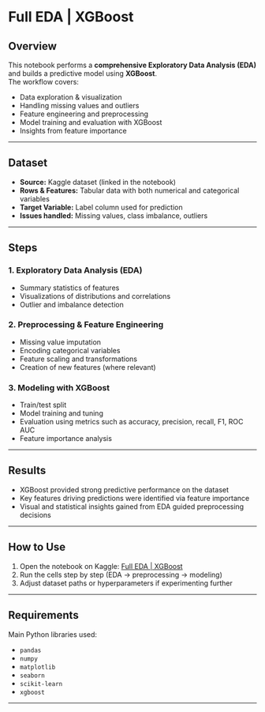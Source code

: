 # Full EDA | XGBoost

## Overview  
This notebook performs a **comprehensive Exploratory Data Analysis (EDA)** and builds a predictive model using **XGBoost**.  
The workflow covers:  
- Data exploration & visualization  
- Handling missing values and outliers  
- Feature engineering and preprocessing  
- Model training and evaluation with XGBoost  
- Insights from feature importance  

---

## Dataset  
- **Source:** Kaggle dataset (linked in the notebook)  
- **Rows & Features:** Tabular data with both numerical and categorical variables  
- **Target Variable:** Label column used for prediction  
- **Issues handled:** Missing values, class imbalance, outliers  

---

## Steps  

### 1. Exploratory Data Analysis (EDA)  
- Summary statistics of features  
- Visualizations of distributions and correlations  
- Outlier and imbalance detection  

### 2. Preprocessing & Feature Engineering  
- Missing value imputation  
- Encoding categorical variables  
- Feature scaling and transformations  
- Creation of new features (where relevant)  

### 3. Modeling with XGBoost  
- Train/test split  
- Model training and tuning  
- Evaluation using metrics such as accuracy, precision, recall, F1, ROC AUC  
- Feature importance analysis  

---

## Results  
- XGBoost provided strong predictive performance on the dataset  
- Key features driving predictions were identified via feature importance  
- Visual and statistical insights gained from EDA guided preprocessing decisions  

---

## How to Use  
1. Open the notebook on Kaggle: [Full EDA | XGBoost](https://www.kaggle.com/code/wafaaalayoubi/full-eda-xgboost)  
2. Run the cells step by step (EDA → preprocessing → modeling)  
3. Adjust dataset paths or hyperparameters if experimenting further  

---

## Requirements  
Main Python libraries used:  
- `pandas`  
- `numpy`  
- `matplotlib`  
- `seaborn`  
- `scikit-learn`  
- `xgboost`  

---
